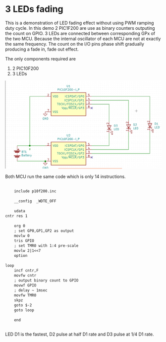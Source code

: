 3 LEDs fading
==============

This is a demonstration of LED fading effect without using PWM ramping duty cycle.  In this demo 2 PIC1F200 are use as binary counters outputing the count on GPIO.
3 LEDs are connected between corresponding GPx of the two MCU. Because the internal oscillator of each MCU are not at exactly the same frequency. The count on the
I/O pins phase shift gradually producing a fade in, fade out effect.

The only components required are

1. 2 PIC10F200
1. 3 LEDs

![schematic](3_leds_fading.png)

Both MCU run the same code which is only 14 instructions.


<pre><code>
    include p10f200.inc
    
    __config  _WDTE_OFF
    
    udata
cntr res 1
 
    org 0
    ; set GP0,GP1,GP2 as output
    movlw 0
    tris GPIO
    ; set TMR0 with 1:4 pre-scale
    movlw 2|1<<7
    option
    
loop
    incf cntr,F
    movfw cntr
    ; output binary count to GPIO
    movwf GPIO
    ; delay ~ 1msec
    movfw TMR0
    skpz
    goto $-2
    goto loop
    
    end

</code></pre>

LED D1 is the fastest, D2 pulse at half D1 rate and D3 pulse at 1/4 D1 rate.

